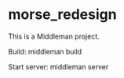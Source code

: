 morse_redesign
==============

This is a Middleman project.

Build:
middleman build

Start server:
middleman server
